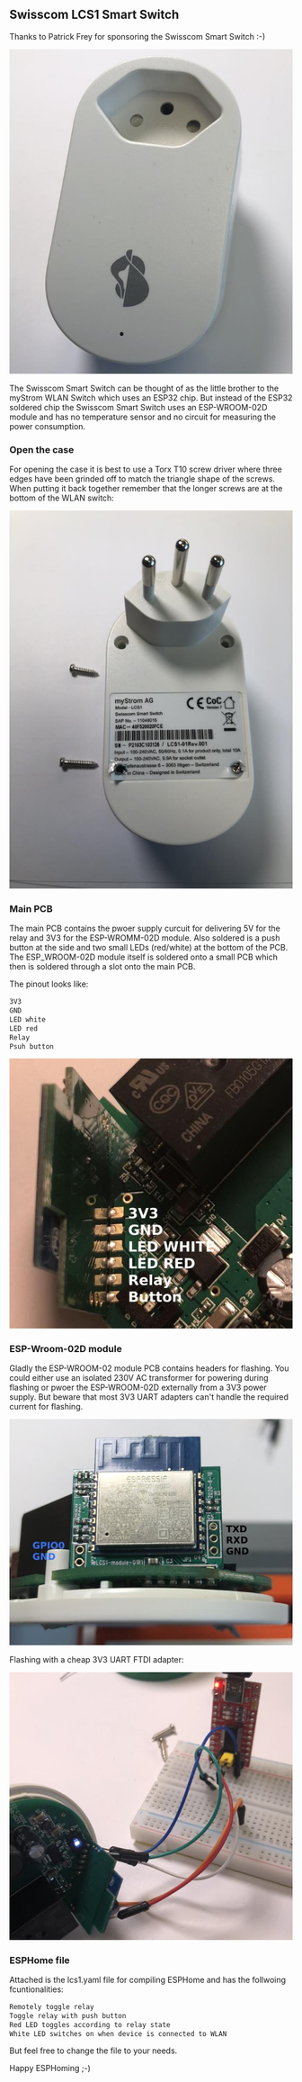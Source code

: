 ## Swisscom LCS1 Smart Switch

Thanks to Patrick Frey for sponsoring the Swisscom Smart Switch :-)

![Swisscom Smart Switch](images/Swisscom_Smart_Switch.jpg)

The Swisscom Smart Switch can be thought of as the little brother to the myStrom WLAN Switch which uses an ESP32 chip.
But instead of the ESP32 soldered chip the Swisscom Smart Switch uses an ESP-WROOM-02D module and has no temperature sensor and no circuit for measuring the power consumption.

### Open the case

For opening the case it is best to use a Torx T10 screw driver where three edges have been grinded off to match the triangle shape of the screws. When putting it back together remember that the longer screws are at the bottom of the WLAN switch:

![Swisscom Smart Switch](images/Screws.jpg)

### Main PCB

The main PCB contains the pwoer supply curcuit for delivering 5V for the relay and 3V3 for the ESP-WROMM-02D module. Also soldered is a push button at the side and two small LEDs (red/white) at the bottom of the PCB. The ESP_WROOM-02D module itself is soldered onto a small PCB which then is soldered through a slot onto the main PCB.

The pinout looks like:

    3V3
    GND
    LED white
    LED red
    Relay
    Psuh button

![Swisscom Smart Switch Pinout](images/PCB_Pinout.jpg)

### ESP-Wroom-02D module

Gladly the ESP-WROOM-02 module PCB contains headers for flashing. You could either use an isolated 230V AC transformer for powering during flashing or pwoer the ESP-WROOM-02D externally from a 3V3 power supply. But beware that most 3V3 UART adapters can't handle the required current for flashing.

![Swisscom Smart Switch Pinout](images/Wroom_Pinout.jpg)

Flashing with a cheap 3V3 UART FTDI adapter:

![Swisscom Smart Switch Pinout](images/Flashing.jpg)

### ESPHome file

Attached is the lcs1.yaml file for compiling ESPHome and has the follwoing fcuntionalities:

    Remotely toggle relay
    Toggle relay with push button
    Red LED toggles according to relay state
    White LED switches on when device is connected to WLAN

But feel free to change the file to your needs.

Happy ESPHoming ;-)

